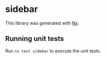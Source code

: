 # sidebar

This library was generated with [Nx](https://nx.dev).

## Running unit tests

Run `nx test sidebar` to execute the unit tests.
